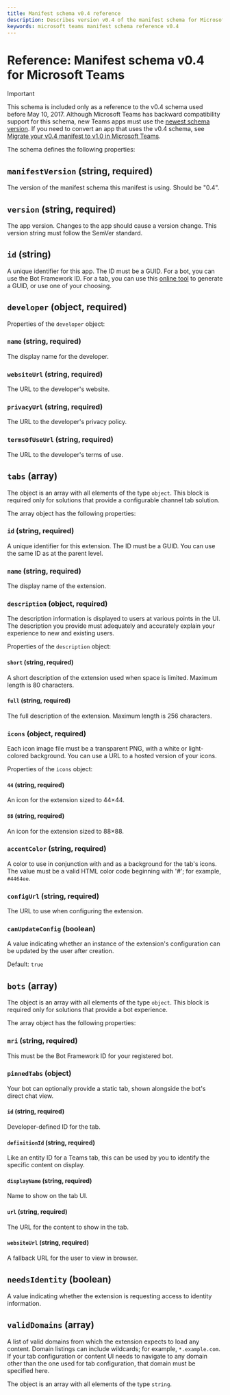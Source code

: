 ```yaml
---
title: Manifest schema v0.4 reference
description: Describes version v0.4 of the manifest schema for Microsoft Teams
keywords: microsoft teams manifest schema reference v0.4
---
```


# Reference: Manifest schema v0.4 for Microsoft Teams

> [!IMPORTANT]
> This schema is included only as a reference to the v0.4 schema used before May 10, 2017. Although Microsoft Teams has backward compatibility support for this schema, new Teams apps must use the [newest schema version](~/resources/schema/manifest-schema). If you need to convert an app that uses the v0.4 schema, see [Migrate your v0.4 manifest to v1.0 in Microsoft Teams](~/resources/schema/manifest-schema-migrate).

The schema defines the following properties:

## `manifestVersion` (string, required)

The version of the manifest schema this manifest is using. Should be "0.4".

## `version` (string, required)

The app version. Changes to the app should cause a version change. This version string must follow the SemVer standard.

## `id` (string)

A unique identifier for this app. The ID must be a GUID. For a bot, you can use the Bot Framework ID. For a tab, you can use this [online tool](https://guidgenerator.com/) to generate a GUID, or use one of your choosing.

## `developer` (object, required)

Properties of the `developer` object:

### `name` (string, required)

The display name for the developer.

### `websiteUrl` (string, required)

The URL to the developer's website.

### `privacyUrl` (string, required)

The URL to the developer's privacy policy.

### `termsOfUseUrl` (string, required)

The URL to the developer's terms of use.

## `tabs` (array)

The object is an array with all elements of the type `object`. This block is required only for solutions that provide a configurable channel tab solution.

The array object has the following properties:

### `id` (string, required)

A unique identifier for this extension. The ID must be a GUID. You can use the same ID as at the parent level.

### `name` (string, required)

The display name of the extension.

### `description` (object, required)

The description information is displayed to users at various points in the UI. The description you provide must adequately and accurately explain your experience to new and existing users.

Properties of the `description` object:

#### `short` (string, required)

A short description of the extension used when space is limited. Maximum length is 80 characters.

#### `full` (string, required)

The full description of the extension. Maximum length is 256 characters.

### `icons` (object, required)

Each icon image file must be a transparent PNG, with a white or light-colored background. You can use a URL to a hosted version of your icons.  

Properties of the `icons` object:

#### `44` (string, required)

An icon for the extension sized to 44&times;44.

#### `88` (string, required)

An icon for the extension sized to 88&times;88.

### `accentColor` (string, required)

A color to use in conjunction with and as a background for the tab's icons. The value must be a valid HTML color code beginning with '#'; for example, `#4464ee`.

### `configUrl` (string, required)

The URL to use when configuring the extension.

### `canUpdateConfig` (boolean)

A value indicating whether an instance of the extension's configuration can be updated by the user after creation.

Default: `true`

## `bots` (array)

The object is an array with all elements of the type `object`. This block is required only for solutions that provide a bot experience.

The array object has the following properties:

### `mri` (string, required)

This must be the Bot Framework ID for your registered bot.

### `pinnedTabs` (object)

Your bot can optionally provide a static tab, shown alongside the bot's direct chat view.

#### `id` (string, required)

Developer-defined ID for the tab.

#### `definitionId`	(string, required)

Like an entity ID for a Teams tab, this can be used by you to identify the specific content on display.

#### `displayName` (string, required)	

Name to show on the tab UI.

#### `url` (string, required)	

The URL for the content to show in the tab.

#### `websiteUrl` (string, required)

A fallback URL for the user to view in browser.

## `needsIdentity` (boolean)

A value indicating whether the extension is requesting access to identity information.

## `validDomains` (array)

A list of valid domains from which the extension expects to load any content. Domain listings can include wildcards; for example, `*.example.com`. If your tab configuration or content UI needs to navigate to any domain other than the one used for tab configuration, that domain must be specified here.

The object is an array with all elements of the type `string`.

